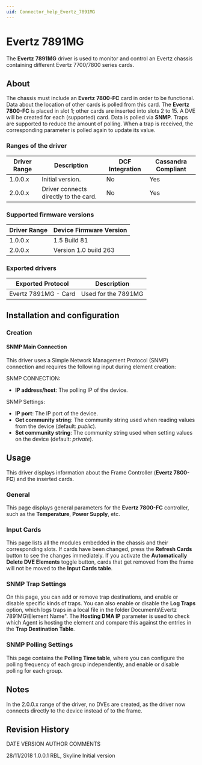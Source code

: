 ```yaml
---
uid: Connector_help_Evertz_7891MG
---
```


# Evertz 7891MG

The **Evertz** **7891MG** driver is used to monitor and control an Evertz chassis containing different Evertz 7700/7800 series cards.

## About

The chassis must include an **Evertz** **7800-FC** card in order to be functional. Data about the location of other cards is polled from this card. The **Evertz 7800-FC** is placed in slot 1; other cards are inserted into slots 2 to 15. A DVE will be created for each (supported) card. Data is polled via **SNMP**. Traps are supported to reduce the amount of polling. When a trap is received, the corresponding parameter is polled again to update its value.

### Ranges of the driver

| **Driver Range** | **Description**                       | **DCF Integration** | **Cassandra Compliant** |
|------------------|---------------------------------------|---------------------|-------------------------|
| 1.0.0.x          | Initial version.                      | No                  | Yes                     |
| 2.0.0.x          | Driver connects directly to the card. | No                  | Yes                     |

### Supported firmware versions

| **Driver Range** | **Device Firmware Version** |
|------------------|-----------------------------|
| 1.0.0.x          | 1.5 Build 81                |
| 2.0.0.x          | Version 1.0 build 263       |

### Exported drivers

| **Exported Protocol** | **Description**     |
|-----------------------|---------------------|
| Evertz 7891MG - Card  | Used for the 7891MG |

## Installation and configuration

### Creation

#### SNMP Main Connection

This driver uses a Simple Network Management Protocol (SNMP) connection and requires the following input during element creation:

SNMP CONNECTION:

- **IP address/host**: The polling IP of the device.

SNMP Settings:

- **IP port**: The IP port of the device.
- **Get community string**: The community string used when reading values from the device (default: *public*).
- **Set community string**: The community string used when setting values on the device (default: *private*).

## Usage

This driver displays information about the Frame Controller (**Evertz 7800-FC**) and the inserted cards.

### General

This page displays general parameters for the **Evertz 7800-FC** controller, such as the **Temperature**, **Power Supply**, etc.

### Input Cards

This page lists all the modules embedded in the chassis and their corresponding slots. If cards have been changed, press the **Refresh Cards** button to see the changes immediately. If you activate the **Automatically Delete DVE Elements** toggle button, cards that get removed from the frame will not be moved to the **Input Cards table**.

### SNMP Trap Settings

On this page, you can add or remove trap destinations, and enable or disable specific kinds of traps. You can also enable or disable the **Log Traps** option, which logs traps in a local file in the folder Documents\Evertz 7891MG\\Element Name". The **Hosting DMA IP** parameter is used to check which Agent is hosting the element and compare this against the entries in the **Trap Destination Table**.

### SNMP Polling Settings

This page contains the **Polling Time table**, where you can configure the polling frequency of each group independently, and enable or disable polling for each group.

## Notes

In the 2.0.0.x range of the driver, no DVEs are created, as the driver now connects directly to the device instead of to the frame.

## Revision History

DATE VERSION AUTHOR COMMENTS

28/11/2018 1.0.0.1 RBL, Skyline Initial version
